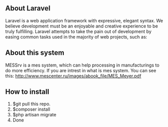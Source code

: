 ## About Laravel

Laravel is a web application framework with expressive, elegant syntax. We believe development must be an enjoyable and creative experience to be truly fulfilling. Laravel attempts to take the pain out of development by easing common tasks used in the majority of web projects, such as:

## About this system

MESSrv is a mes system, which can help processing in manufacturings to do more efficiency.
If you are intrest in what is mes system. You can see this: http://www.mescenter.ru/images/abook_file/MES_Meyer.pdf

## How to install

1. $git pull this repo.
2. $composer install
3. $php artisan migrate
4. Done